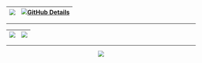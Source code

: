 <div align="center">
<br/>

<div align="center" >
  
 |![](https://github-readme-stats.vercel.app/api/top-langs/?username=lidiaaacf&theme=date_night&hide_border=true&include_all_commits=true&count_private=true&layout=compact) | [![GitHub Details](http://github-profile-summary-cards.vercel.app/api/cards/profile-details?username=lidiaaacf&theme=date_night)](https://github.com/vn7n24fzkq/github-profile-summary-cards) |
 | ----------- | ----------- |

 <hr/>

|![](https://github-contributor-stats.vercel.app/api?username=lidiaaacf&limit=5&theme=date_night&combine_all_yearly_contributions=true&hide_border=true) | <img src="https://i.pinimg.com/originals/7d/07/a2/7d07a255678962d30d8717dcf5dbd266.gif">|
 | ----------- | ----------- |

<hr/>
<div align="center" >
<a href="https://skillicons.dev"   >
  <img src="https://skillicons.dev/icons?i=git,javascript,typescript,react,nodejs,cypress,vue,materialui,linux,python,arduino,azure,postgresql,selenium,java" />
</a>
  <br />
  </div>

